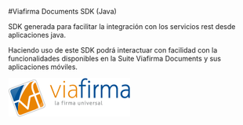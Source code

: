 #Viafirma Documents SDK (Java)

SDK generada para facilitar la integración con los servicios rest desde aplicaciones java.

Haciendo uso de este SDK podrá interactuar con facilidad con la funcionalidades disponibles en la Suite Viafirma Documents y sus aplicaciones móviles.

![Demo image](resources/logo-viafirma.png)

